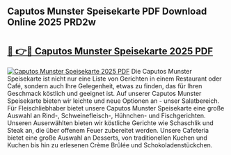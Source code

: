 ## Caputos Munster Speisekarte PDF Download Online 2025 PRD2w

# <h2><a href="http://gcc4l0m.nevu.top/?p=Caputos+Munster+Speisekarte">🔗 👉🔴 Caputos Munster Speisekarte 2025 PDF</a></h2>

[![Caputos Munster Speisekarte 2025 PDF](https://i.imgur.com/dBaPXMq.png)](http://gcc4l0m.nevu.top/?p=Caputos+Munster+Speisekarte)
Die Caputos Munster Speisekarte ist nicht nur eine Liste von Gerichten in einem Restaurant oder Café, sondern auch Ihre Gelegenheit, etwas zu finden, das für Ihren Geschmack köstlich und geeignet ist. Auf unserer Caputos Munster Speisekarte bieten wir leichte und neue Optionen an - unser Salatbereich. Für Fleischliebhaber bietet unsere Caputos Munster Speisekarte eine große Auswahl an Rind-, Schweinefleisch-, Hühnchen- und Fischgerichten. Unseren Auserwählten bieten wir köstliche Gerichte wie Schaschlik und Steak an, die über offenem Feuer zubereitet werden. Unsere Cafeteria bietet eine große Auswahl an Desserts, von traditionellen Kuchen und Kuchen bis hin zu erlesenen Crème Brûlée und Schokoladenstückchen.
